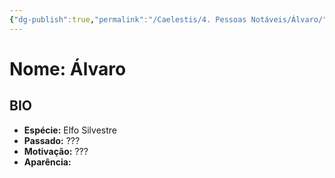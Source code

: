 ```yaml
---
{"dg-publish":true,"permalink":"/Caelestis/4. Pessoas Notáveis/Álvaro/","updated":"2025-06-22T08:22:54.517-03:00"}
---
```


# Nome: Álvaro 

## BIO

- **Espécie:** Elfo Silvestre 
- **Passado:** ???
- **Motivação:** ???
- **Aparência:** 
